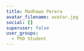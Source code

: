 ```yaml
---
title: Madhawa Perera
avatar_filename: avatar.jpg
social: []
superuser: false
user_groups:
  - PhD Student
---
```

